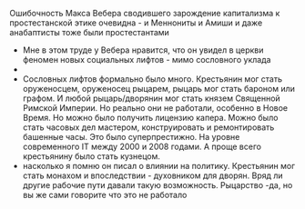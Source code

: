 Ошибочность Макса Вебера сводившего зарождение капитализма к простестанской этике очевидна - и Меннониты и Амиши и даже анабаптисты тоже были простестантами

- Мне в этом труде у Вебера нравится, что он увидел в церкви феномен новых социальных лифтов - мимо сословного уклада
- 
- Сословных лифтов формально было много. Крестьянин мог стать оруженосцем, оруженосец рыцарем, рыцарь мог стать бароном или графом. И любой рыцарь/дворянин мог стать князем Священной Римской Империи. Но реально они не работали, особенно в Новое Время. Но можно было получить лицензию капера. Можно было стать часовых дел мастером, конструировать и ремонтировать башенные часы. Это было суперпрестижно. На уровне современного IT между 2000 и 2008 годами. А проще всего крестьянину было стать кузнецом.
- насколько я помню он писал о влиянии на политику. Крестьянин мог стать монахом и впоследствии - духовником для дворян. Вряд ли другие рабочие пути давали такую возможность. Рыцарство -да, но вы же сами говорите что это не работало
